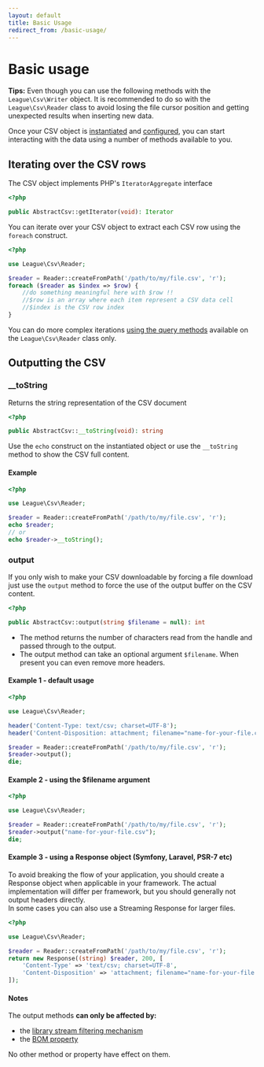 ```yaml
---
layout: default
title: Basic Usage
redirect_from: /basic-usage/
---
```


# Basic usage

<p class="message-info"><strong>Tips:</strong> Even though you can use the following methods with the <code>League\Csv\Writer</code> object. It is recommended to do so with the <code>League\Csv\Reader</code> class to avoid losing the file cursor position and getting unexpected results when inserting new data.</p>

Once your CSV object is [instantiated](/8.0/instantiation) and [configured](/8.0/properties/), you can start interacting with the data using a number of methods available to you.


## Iterating over the CSV rows

The CSV object implements PHP's `IteratorAggregate` interface

~~~php
<?php

public AbstractCsv::getIterator(void): Iterator
~~~

You can iterate over your CSV object to extract each CSV row using the `foreach` construct.

~~~php
<?php

use League\Csv\Reader;

$reader = Reader::createFromPath('/path/to/my/file.csv', 'r');
foreach ($reader as $index => $row) {
    //do something meaningful here with $row !!
    //$row is an array where each item represent a CSV data cell
    //$index is the CSV row index
}
~~~

<p class="message-notice">You can do more complex iterations <a href="/8.0/reading/">using the query methods</a> available on the <code>League\Csv\Reader</code> class only.</p>

## Outputting the CSV

### __toString

Returns the string representation of the CSV document

~~~php
<?php

public AbstractCsv::__toString(void): string
~~~

Use the `echo` construct on the instantiated object or use the `__toString` method to show the CSV full content.

#### Example

~~~php
<?php

use League\Csv\Reader;

$reader = Reader::createFromPath('/path/to/my/file.csv', 'r');
echo $reader;
// or
echo $reader->__toString();
~~~

### output

If you only wish to make your CSV downloadable by forcing a file download just use the `output` method to force the use of the output buffer on the CSV content.

~~~php
<?php

public AbstractCsv::output(string $filename = null): int
~~~

- The method returns the number of characters read from the handle and passed through to the output.
- The output method can take an optional argument `$filename`. When present you
can even remove more headers.

#### Example 1 - default usage

~~~php
<?php

use League\Csv\Reader;

header('Content-Type: text/csv; charset=UTF-8');
header('Content-Disposition: attachment; filename="name-for-your-file.csv"');

$reader = Reader::createFromPath('/path/to/my/file.csv', 'r');
$reader->output();
die;
~~~

#### Example 2 - using the $filename argument

~~~php
<?php

use League\Csv\Reader;

$reader = Reader::createFromPath('/path/to/my/file.csv', 'r');
$reader->output("name-for-your-file.csv");
die;
~~~

#### Example 3 - using a Response object (Symfony, Laravel, PSR-7 etc)

To avoid breaking the flow of your application, you should create a Response object when applicable in your framework. The actual implementation will differ per framework, but you should generally not output headers directly.  
In some cases you can also use a Streaming Response for larger files.

~~~php
<?php

use League\Csv\Reader;

$reader = Reader::createFromPath('/path/to/my/file.csv', 'r');
return new Response((string) $reader, 200, [
	'Content-Type' => 'text/csv; charset=UTF-8',
	'Content-Disposition' => 'attachment; filename="name-for-your-file.csv"',
]);
~~~

#### Notes

The output methods **can only be affected by:**

- the [library stream filtering mechanism](/8.0/filtering/)
- the [BOM property](/8.0/bom/)

No other method or property have effect on them.
